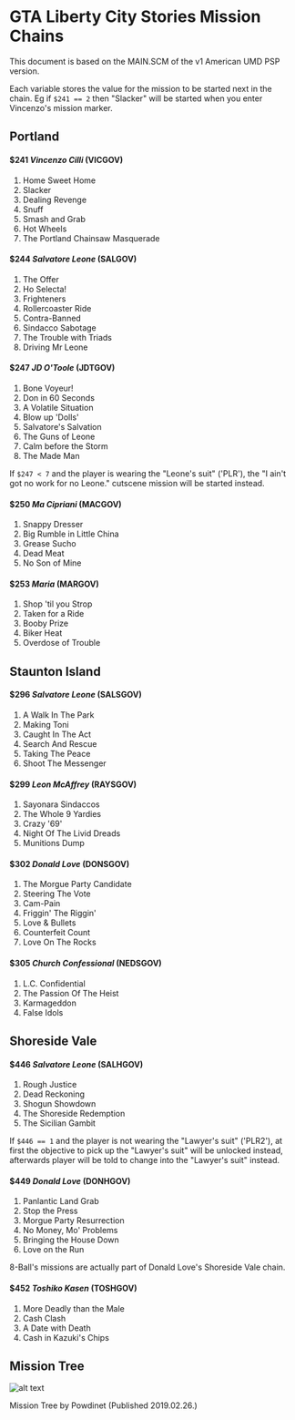 # GTA Liberty City Stories Mission Chains
This document is based on the MAIN.SCM of the v1 American UMD PSP version.

Each variable stores the value for the mission to be started next in the chain. Eg if `$241 == 2` then "Slacker" will be started when you enter Vincenzo's mission marker.

## Portland
#### $241 *Vincenzo Cilli* (VICGOV)
1. Home Sweet Home
2. Slacker
3. Dealing Revenge
4. Snuff
5. Smash and Grab
6. Hot Wheels
7. The Portland Chainsaw Masquerade

#### $244 *Salvatore Leone* (SALGOV)
1. The Offer
2. Ho Selecta!
3. Frighteners
4. Rollercoaster Ride
5. Contra-Banned
6. Sindacco Sabotage
7. The Trouble with Triads
8. Driving Mr Leone

#### $247 *JD O'Toole* (JDTGOV)
1. Bone Voyeur!
2. Don in 60 Seconds
3. A Volatile Situation
4. Blow up 'Dolls'
5. Salvatore's Salvation
6. The Guns of Leone
7. Calm before the Storm
8. The Made Man

If `$247 < 7` and the player is wearing the "Leone's suit" ('PLR'), the "I ain't got no work for no Leone." cutscene mission will be started instead.

#### $250 *Ma Cipriani* (MACGOV)
1. Snappy Dresser
2. Big Rumble in Little China
3. Grease Sucho
4. Dead Meat
5. No Son of Mine

#### $253 *Maria* (MARGOV)
1. Shop 'til you Strop
2. Taken for a Ride
3. Booby Prize
4. Biker Heat
5. Overdose of Trouble

## Staunton Island
#### $296 *Salvatore Leone* (SALSGOV)
1. A Walk In The Park
2. Making Toni
3. Caught In The Act
4. Search And Rescue
5. Taking The Peace
6. Shoot The Messenger

#### $299 *Leon McAffrey* (RAYSGOV)
1. Sayonara Sindaccos
2. The Whole 9 Yardies
3. Crazy '69'
4. Night Of The Livid Dreads
5. Munitions Dump

#### $302 *Donald Love* (DONSGOV)
1. The Morgue Party Candidate
2. Steering The Vote
3. Cam-Pain
4. Friggin' The Riggin'
5. Love & Bullets
6. Counterfeit Count
7. Love On The Rocks

#### $305 *Church Confessional* (NEDSGOV)
1. L.C. Confidential
2. The Passion Of The Heist
3. Karmageddon
4. False Idols

## Shoreside Vale
#### $446 *Salvatore Leone* (SALHGOV)
1. Rough Justice
2. Dead Reckoning
3. Shogun Showdown
4. The Shoreside Redemption
5. The Sicilian Gambit

If `$446 == 1` and the player is not wearing the "Lawyer's suit" ('PLR2'), at first the objective to pick up the "Lawyer's suit" will be unlocked instead, afterwards player will be told to change into the "Lawyer's suit" instead.

#### $449 *Donald Love* (DONHGOV)
1. Panlantic Land Grab
2. Stop the Press
3. Morgue Party Resurrection
4. No Money, Mo' Problems
5. Bringing the House Down
6. Love on the Run

8-Ball's missions are actually part of Donald Love's Shoreside Vale chain.

#### $452 *Toshiko Kasen* (TOSHGOV)
1. More Deadly than the Male
2. Cash Clash
3. A Date with Death
4. Cash in Kazuki's Chips

## Mission Tree
![alt text](https://cdn.discordapp.com/attachments/271678478829617152/549899267225944075/gta_lcs_mission_tree.png "GTA LCS Mission Tree by Powdinet")

Mission Tree by Powdinet (Published 2019.02.26.)
